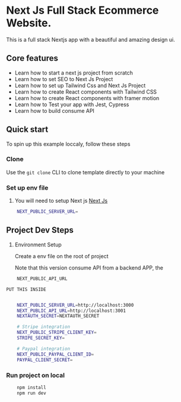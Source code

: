 # Next Js Full Stack Ecommerce Website.

This is a full stack Nextjs app with a beautiful and amazing design ui.

## Core features

- Learn how to start a next js project from scratch
- Learn how to set SEO to Next Js Project
- Learn how to set up Tailwind Css and Next Js Project
- Learn how to create React components with Tailwind CSS
- Learn how to create React components with framer motion
- Learn how to Test your app with Jest, Cypress
- Learn how to build consume API

## Quick start

To spin up this example loccaly, follow these steps

### Clone

Use the `git clone` CLI to clone template directly to your machine

### Set up env file

1. You will need to setup Next js [Next Js ](https://nextjs.org)

```bash
    NEXT_PUBLIC_SERVER_URL=
```

## Project Dev Steps

1. Environment Setup

   Create a env file on the root of project

   Note that this version consume API from a backend APP, the

```bash
    NEXT_PUBLIC_API_URL
```

    PUT THIS INSIDE

```bash

    NEXT_PUBLIC_SERVER_URL=http://localhost:3000
    NEXT_PUBLIC_API_URL=http://localhost:3001
    NEXTAUTH_SECRET=NEXTAUTH_SECRET

    # Stripe integration
    NEXT_PUBLIC_STRIPE_CLIENT_KEY=
    STRIPE_SECRET_KEY=

    # Paypal integration
    NEXT_PUBLIC_PAYPAL_CLIENT_ID=
    PAYPAL_CLIENT_SECRET=
```

### Run project on local

```bash
    npm install
    npm run dev
```
